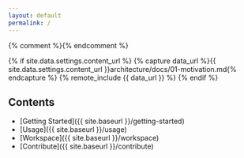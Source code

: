 ```yaml
---
layout: default
permalink: /
---
```


{% comment %}<!-- markdownlint-disable MD041 -->{% endcomment %}

{% if site.data.settings.content_url %}
    {% capture data_url %}{{ site.data.settings.content_url }}architecture/docs/01-motivation.md{% endcapture %}
    {% remote_include {{ data_url }} %}
{% endif %}

## Contents

- [Getting Started]({{ site.baseurl }}/getting-started)
- [Usage]({{ site.baseurl }}/usage)
- [Workspace]({{ site.baseurl }}/workspace)
- [Contribute]({{ site.baseurl }}/contribute)
